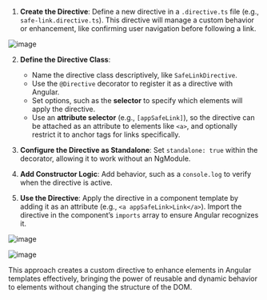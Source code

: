 
1. **Create the Directive**: Define a new directive in a `.directive.ts` file (e.g., `safe-link.directive.ts`). This directive will manage a custom behavior or enhancement, like confirming user navigation before following a link.


![image](https://github.com/user-attachments/assets/cc669e34-6d20-4c77-a3c4-67266d7b2798)


2. **Define the Directive Class**:
   - Name the directive class descriptively, like `SafeLinkDirective`.
   - Use the `@Directive` decorator to register it as a directive with Angular.
   - Set options, such as the **selector** to specify which elements will apply the directive. 
   - Use an **attribute selector** (e.g., `[appSafeLink]`), so the directive can be attached as an attribute to elements like `<a>`, and optionally restrict it to anchor tags for links specifically.

3. **Configure the Directive as Standalone**: Set `standalone: true` within the decorator, allowing it to work without an NgModule.

4. **Add Constructor Logic**: Add behavior, such as a `console.log` to verify when the directive is active. 

5. **Use the Directive**: Apply the directive in a component template by adding it as an attribute (e.g., `<a appSafeLink>Link</a>`). Import the directive in the component’s `imports` array to ensure Angular recognizes it.


![image](https://github.com/user-attachments/assets/8d3dd398-f4cb-4009-8fbe-0096ac3b14ef)



![image](https://github.com/user-attachments/assets/2eb31e39-7498-4813-aefa-2cc56d05222e)



This approach creates a custom directive to enhance elements in Angular templates effectively, bringing the power of reusable and dynamic behavior to elements without changing the structure of the DOM.
